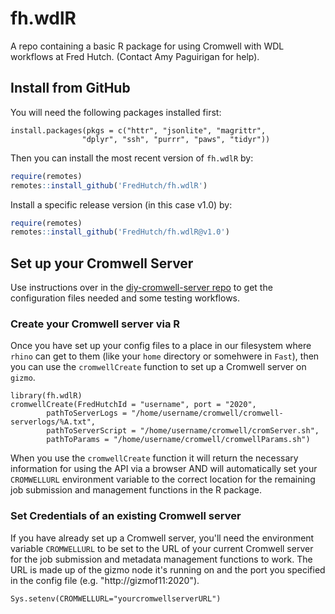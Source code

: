 # fh.wdlR
A repo containing a basic R package for using Cromwell with WDL workflows at Fred Hutch. (Contact Amy Paguirigan for help).


## Install from GitHub
You will need the following packages installed first:
```{r}
install.packages(pkgs = c("httr", "jsonlite", "magrittr",
                "dplyr", "ssh", "purrr", "paws", "tidyr"))
```

Then you can install the most recent version of `fh.wdlR` by:

```r
require(remotes)
remotes::install_github('FredHutch/fh.wdlR')
```

Install a specific release version (in this case v1.0) by:
```r
require(remotes)
remotes::install_github('FredHutch/fh.wdlR@v1.0')
```

## Set up your Cromwell Server
Use instructions over in the [diy-cromwell-server repo](https://github.com/FredHutch/diy-cromwell-server) to get the configuration files needed and some testing workflows.  

### Create your Cromwell server via R
Once you have set up your config files to a place in our filesystem where `rhino` can get to them (like your `home` directory or somehwere in `Fast`), then you can use the `cromwellCreate` function to set up a Cromwell server on `gizmo`.  

```{r}
library(fh.wdlR)
cromwellCreate(FredHutchId = "username", port = "2020",
        pathToServerLogs = "/home/username/cromwell/cromwell-serverlogs/%A.txt",
        pathToServerScript = "/home/username/cromwell/cromServer.sh",
        pathToParams = "/home/username/cromwell/cromwellParams.sh")
```

When you use the `cromwellCreate` function it will return the necessary information for using the API via a browser AND will automatically set your `CROMWELLURL` environment variable to the correct location for the remaining job submission and management functions in the R package.

### Set Credentials of an existing Cromwell server

If you have already set up a Cromwell server, you'll need the environment variable `CROMWELLURL` to be set to the URL of your current Cromwell server for the job submission and metadata management functions to work.  The URL is made up of the gizmo node it's running on and the port you specified in the config file (e.g. "http://gizmof11:2020").
```{r}
Sys.setenv(CROMWELLURL="yourcromwellserverURL")
```
